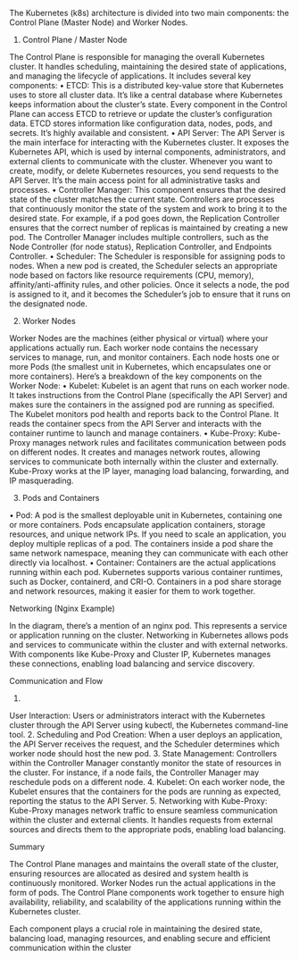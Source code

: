The Kubernetes (k8s) architecture is divided into two main components: the Control Plane (Master Node) and Worker Nodes. 

1. Control Plane / Master Node

The Control Plane is responsible for managing the overall Kubernetes cluster. It handles scheduling, maintaining the desired state of applications, and managing the lifecycle of applications. It includes several key components:
•
ETCD: This is a distributed key-value store that Kubernetes uses to store all cluster data. It’s like a central database where Kubernetes keeps information about the cluster’s state. Every component in the Control Plane can access ETCD to retrieve or update the cluster’s configuration data. ETCD stores information like configuration data, nodes, pods, and secrets. It’s highly available and consistent.
•
API Server: The API Server is the main interface for interacting with the Kubernetes cluster. It exposes the Kubernetes API, which is used by internal components, administrators, and external clients to communicate with the cluster. Whenever you want to create, modify, or delete Kubernetes resources, you send requests to the API Server. It’s the main access point for all administrative tasks and processes.
•
Controller Manager: This component ensures that the desired state of the cluster matches the current state. Controllers are processes that continuously monitor the state of the system and work to bring it to the desired state. For example, if a pod goes down, the Replication Controller ensures that the correct number of replicas is maintained by creating a new pod. The Controller Manager includes multiple controllers, such as the Node Controller (for node status), Replication Controller, and Endpoints Controller.
•
Scheduler: The Scheduler is responsible for assigning pods to nodes. When a new pod is created, the Scheduler selects an appropriate node based on factors like resource requirements (CPU, memory), affinity/anti-affinity rules, and other policies. Once it selects a node, the pod is assigned to it, and it becomes the Scheduler’s job to ensure that it runs on the designated node.

2. Worker Nodes

Worker Nodes are the machines (either physical or virtual) where your applications actually run. Each worker node contains the necessary services to manage, run, and monitor containers. Each node hosts one or more Pods (the smallest unit in Kubernetes, which encapsulates one or more containers). Here’s a breakdown of the key components on the Worker Node:
•
Kubelet: Kubelet is an agent that runs on each worker node. It takes instructions from the Control Plane (specifically the API Server) and makes sure the containers in the assigned pod are running as specified. The Kubelet monitors pod health and reports back to the Control Plane. It reads the container specs from the API Server and interacts with the container runtime to launch and manage containers.
•
Kube-Proxy: Kube-Proxy manages network rules and facilitates communication between pods on different nodes. It creates and manages network routes, allowing services to communicate both internally within the cluster and externally. Kube-Proxy works at the IP layer, managing load balancing, forwarding, and IP masquerading.

3. Pods and Containers

•
Pod: A pod is the smallest deployable unit in Kubernetes, containing one or more containers. Pods encapsulate application containers, storage resources, and unique network IPs. If you need to scale an application, you deploy multiple replicas of a pod. The containers inside a pod share the same network namespace, meaning they can communicate with each other directly via localhost.
•
Container: Containers are the actual applications running within each pod. Kubernetes supports various container runtimes, such as Docker, containerd, and CRI-O. Containers in a pod share storage and network resources, making it easier for them to work together.

Networking (Nginx Example)

In the diagram, there’s a mention of an nginx pod. This represents a service or application running on the cluster. Networking in Kubernetes allows pods and services to communicate within the cluster and with external networks. With components like Kube-Proxy and Cluster IP, Kubernetes manages these connections, enabling load balancing and service discovery.

Communication and Flow

1.
User Interaction: Users or administrators interact with the Kubernetes cluster through the API Server using kubectl, the Kubernetes command-line tool.
2.
Scheduling and Pod Creation: When a user deploys an application, the API Server receives the request, and the Scheduler determines which worker node should host the new pod.
3.
State Management: Controllers within the Controller Manager constantly monitor the state of resources in the cluster. For instance, if a node fails, the Controller Manager may reschedule pods on a different node.
4.
Kubelet: On each worker node, the Kubelet ensures that the containers for the pods are running as expected, reporting the status to the API Server.
5.
Networking with Kube-Proxy: Kube-Proxy manages network traffic to ensure seamless communication within the cluster and external clients. It handles requests from external sources and directs them to the appropriate pods, enabling load balancing.

Summary

The Control Plane manages and maintains the overall state of the cluster, ensuring resources are allocated as desired and system health is continuously monitored. Worker Nodes run the actual applications in the form of pods. The Control Plane components work together to ensure high availability, reliability, and scalability of the applications running within the Kubernetes cluster.

Each component plays a crucial role in maintaining the desired state, balancing load, managing resources, and enabling secure and efficient communication within the cluster


